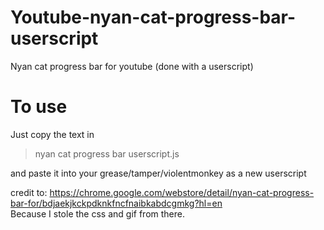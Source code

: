 # Youtube-nyan-cat-progress-bar-userscript
Nyan cat progress bar for youtube (done with a userscript)
# To use  
Just copy the text in  
>nyan cat progress bar userscript.js  
  
and paste it into your grease/tamper/violentmonkey as a new userscript  
  
credit to: https://chrome.google.com/webstore/detail/nyan-cat-progress-bar-for/bdjaekjkckpdknkfncfnaibkabdcgmkg?hl=en  
Because I stole the css and gif from there.
